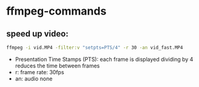 # ffmpeg-commands
## speed up video:
```bash
ffmpeg -i vid.MP4 -filter:v "setpts=PTS/4" -r 30 -an vid_fast.MP4
```
- Presentation Time Stamps (PTS): each frame is displayed dividing by 4 reduces the time between frames
- r: frame rate: 30fps
- an: audio none

